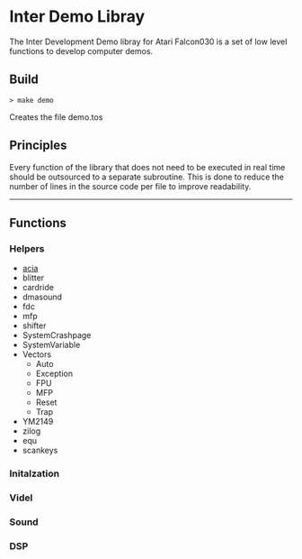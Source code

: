 # Inter Demo Libray

The Inter Development Demo libray for Atari Falcon030 is a set of low level functions to develop computer demos.

## Build

`> make demo`

Creates the file demo.tos

## Principles

Every function of the library that does not need to be executed in real time should be outsourced to a separate subroutine. This is done to reduce the number of lines in the source code per file to improve readability.

---

## Functions

### Helpers

- [acia](../helper/equ/acia.s)
- blitter
- cardride
- dmasound
- fdc
- mfp
- shifter
- SystemCrashpage
- SystemVariable
- Vectors
  - Auto
  - Exception
  - FPU
  - MFP
  - Reset
  - Trap
- YM2149
- zilog
- equ
- scankeys

### Initalzation

### Videl

### Sound

### DSP
